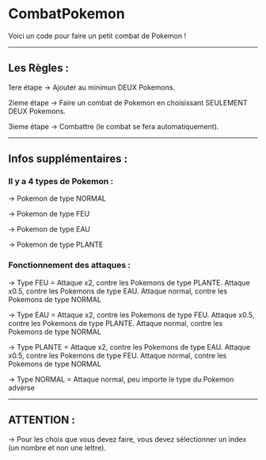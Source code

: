 # CombatPokemon

Voici un code pour faire un petit combat de Pokemon !

-----

## Les Règles : 

1ere étape -> Ajouter au minimun DEUX Pokemons.

2ieme étape -> Faire un combat de Pokemon en choisissant SEULEMENT DEUX Pokemons.

3ieme étape -> Combattre (le combat se fera automatiquement).

-----

## Infos supplémentaires : 

### Il y a 4 types de Pokemon :

-> Pokemon de type NORMAL

-> Pokemon de type FEU

-> Pokemon de type EAU

-> Pokemon de type PLANTE

### Fonctionnement des attaques : 

-> Type FEU = Attaque x2, contre les Pokemons de type PLANTE. Attaque x0.5, contre les Pokemons de type EAU. Attaque normal, contre les Pokemons de type NORMAL

-> Type EAU = Attaque x2, contre les Pokemons de type FEU. Attaque x0.5, contre les Pokemons de type PLANTE. Attaque normal, contre les Pokemons de type NORMAL

-> Type PLANTE = Attaque x2, contre les Pokemons de type EAU. Attaque x0.5, contre les Pokemons de type FEU. Attaque normal, contre les Pokemons de type NORMAL

-> Type NORMAL = Attaque normal, peu importe le type du Pokemon advèrse

-----

## ATTENTION :

-> Pour les choix que vous devez faire, vous devez sélectionner un index (un nombre et non une lettre).
